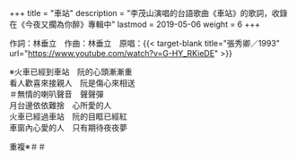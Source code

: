 +++
title = "車站"
description = "李茂山演唱的台語歌曲《車站》的歌詞，收錄在《今夜又擱為你醉》專輯中"
lastmod = 2019-05-06
weight = 6
+++

作詞：林垂立　作曲：林垂立　原唱：{{< target-blank title="張秀卿／1993" url="https://www.youtube.com/watch?v=G-HY_RKieDE" >}}

※火車已經到車站　阮的心頭漸漸重  
看人歡喜來接親人　阮是傷心來相送  
＃無情的喇叭聲音　聲聲彈  
月台邊依依難捨　心所愛的人  
火車已經過車站　阮的目眶已經紅  
車窗內心愛的人　只有期待夜夜夢  

重複※＃＃